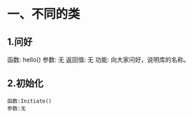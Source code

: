 # 一、不同的类
## 1.问好
   函数: hello()
   参数: 无
   返回值: 无
   功能: 向大家问好，说明库的名称。
## 2.初始化
    函数:Initiate()
    参数:无
   
